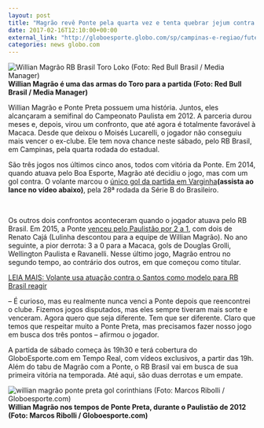 ```yaml
---
layout: post
title: "Magrão revê Ponte pela quarta vez e tenta quebrar jejum contra o ex-clube"
date: 2017-02-16T12:10:00+00:00
external_link: "http://globoesporte.globo.com/sp/campinas-e-regiao/futebol/times/rb-brasil/noticia/2017/02/magrao-reve-ponte-pela-quarta-vez-e-tenta-quebrar-jejum-contra-o-ex-clube.html"
categories: news globo.com
---
```

 ![Willian Magrão RB Brasil Toro Loko (Foto: Red Bull Brasil / Media Manager)](http://s2.glbimg.com/ixb--tSDH2jbfcj7lXyMxOmacDU=/35x12:671x500/300x230/s.glbimg.com/es/ge/f/original/2017/02/02/rbb015.jpg "Willian Magrão RB Brasil Toro Loko (Foto: Red Bull Brasil / Media Manager)")**Willian Magrão é uma das armas do Toro para a partida (Foto: Red Bull Brasil / Media Manager)**

Willian Magrão e Ponte Preta possuem uma história. Juntos, eles alcançaram a semifinal do Campeonato Paulista em 2012. A parceria durou meses e, depois, virou um confronto, que até agora é totalmente favorável à Macaca. Desde que deixou o Moisés Lucarelli, o jogador não conseguiu mais vencer o ex-clube. Ele tem nova chance neste sábado, pelo RB Brasil, em Campinas, pela quarta rodada do estadual.

São três jogos nos últimos cinco anos, todos com vitória da Ponte. Em 2014, quando atuava pelo Boa Esporte, Magrão até decidiu o jogo, mas com um gol contra. O volante marcou o [único gol da partida em Varginha](http://globoesporte.globo.com/jogo/brasileiro-serie-b-2014/07-10-2014/boa-ponte-preta.html)**(assista ao lance no vídeo abaixo)**, pela 28ª rodada da Série B do Brasileiro.&nbsp;

&nbsp;

Os outros dois confrontos aconteceram quando o jogador atuava pelo RB Brasil. Em 2015, a Ponte [venceu pelo Paulistão por 2 a 1](http://globoesporte.globo.com/jogo/paulista-2015/28-02-2015/ponte-preta-red-bull-brasil.html), com dois de Renato Cajá (Lulinha descontou para a equipe de Willian Magrão). No ano seguinte, a pior derrota: 3 a 0 para a Macaca, gols de&nbsp;Douglas Grolli, Wellington Paulista e Ravanelli. Nesse último jogo, Magrão entrou no segundo tempo, ao contrário dos outros, em que começou como titular.

[LEIA MAIS:&nbsp;Volante usa atuação contra o Santos como modelo para RB Brasil reagir](http://globoesporte.globo.com/sp/campinas-e-regiao/futebol/times/rb-brasil/noticia/2017/02/volante-usa-atuacao-contra-o-santos-como-modelo-para-rb-brasil-reagir.html)

– É curioso, mas eu realmente nunca venci a Ponte depois que reencontrei o clube. Fizemos jogos disputados, mas eles sempre tiveram mais sorte e venceram. Agora quero que seja diferente. Tem que ser diferente. Claro que temos que respeitar muito a Ponte Preta, mas precisamos fazer nosso jogo em busca dos três pontos – afirmou o jogador.

A partida de sábado começa às 19h30 e terá cobertura do GloboEsporte.com em Tempo Real, com vídeos exclusivos, a partir das 19h. Além do tabu de Magrão com a Ponte, o RB Brasil vai em busca de sua primeira vitória na temporada. Até aqui, são duas derrotas e um empate.

 ![willian magrão ponte preta gol corinthians (Foto: Marcos Ribolli / Globoesporte.com)](http://s2.glbimg.com/rwRRviU_03FuuiIEi-AErRnb8yU=/0x0:1024x637/690x430/s.glbimg.com/es/ge/f/original/2012/04/22/willianmagrao3_rib.jpg "willian magrão ponte preta gol corinthians (Foto: Marcos Ribolli / Globoesporte.com)")**Willian Magrão nos tempos de Ponte Preta, durante o Paulistão de 2012 (Foto: Marcos Ribolli / Globoesporte.com)**

